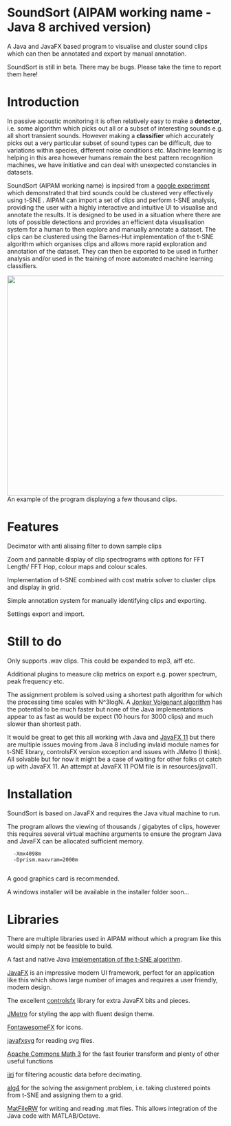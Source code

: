 # SoundSort (AIPAM working name - Java 8 archived version)

A Java and JavaFX based program to visualise and cluster sound clips which can then be annotated and export by manual annotation. 

SoundSort is still in beta. There may be bugs. Please take the time to report them here!

# Introduction #

In passive acoustic monitoring it is often relatively easy to make a <b>detector</b>, i.e. some algorithm which picks out all or a subset of interesting sounds e.g. all short transient sounds. However making a <b>classifier</b> which accurately picks out a very particular subset of sound types can be difficult, due to variations within species, different noise conditions etc. Machine learning is helping in this area however humans remain the best pattern recognition machines, we have initiative and can deal with unexpected constancies in datasets. 

SoundSort (AIPAM working name) is inpsired from a [google experiment](https://experiments.withgoogle.com/bird-sounds) which demonstrated that bird sounds could be clustered very effectively using t-SNE . AIPAM can import a set of clips and perform t-SNE analysis, providing the user with a highly interactive and intuitive UI to visualise and annotate the results. It is designed to be used in a situation where there are lots of possible detections and provides an efficient data visualisation system for a human to then explore and manually annotate a dataset. The clips can be clustered using the Barnes-Hut implementation of the t-SNE algorithm which organises clips and allows more rapid exploration and annotation of the dataset. They can then be exported to be used in further analysis and/or used in the training of more automated machine learning classifiers. 

<center><img src="resources/screenshot1.jpg" width="512"></center>
An example of the program displaying a few thousand clips. 

# Features #

Decimator with anti alisaing filter to down sample clips

Zoom and pannable display of clip spectrograms with options for FFT Length/ FFT Hop, colour maps and colour scales. 

Implementation of t-SNE combined with cost matrix solver to cluster clips and display in grid. 

Simple annotation system for manually identifying clips and exporting.

Settings export and import. 

# Still to do #

Only supports .wav clips. This could be expanded to mp3, aiff etc.

Additional plugins to measure clip metrics on export e.g. power spectrum, peak frequency etc.

The assignment problem is solved using a shortest path algorithm for which the processing time scales with N^3logN. A [Jonker Volgenant algorithm](https://blog.sourced.tech/post/lapjv/) has the potential to be much faster but none of the Java implementations appear to as fast as would be expect (10 hours for 3000 clips) and much slower than shortest path. 

It would be great to get this all working with Java and [JavaFX 11](https://openjfx.io/) but there are multiple issues moving from Java 8 including invlaid module names for t-SNE library, controlsFX version exception and issues with JMetro (I think). All solvable but for now it might be a case of waiting for other folks ot catch up with JavaFX 11. An attempt at JavaFX 11 POM file is in resources/java11.

# Installation #

SoundSort is based on JavaFX and requires the Java vitual machine to run.

The program allows the viewing of thousands / gigabytes of clips, however this requires several virtual machine arguments to ensure 
the program Java and JavaFX can be allocated sufficient memory.

```
  -Xmx4098m
  -Dprism.maxvram=2000m
  
```

A good graphics card is recommended. 

A windows installer will be available in the installer folder soon...

# Libraries #

There are multiple libraries used in AIPAM without which a program like this would simply not be feasible to build. 

A fast and native Java [implementation of the t-SNE algorithm](https://github.com/lejon/T-SNE-Java). 

[JavaFX](https://openjfx.io/) is an impressive modern UI framework, perfect for an application like this which shows large number of images and requires a user friendly, modern design. 

The excellent [controlsfx](http://fxexperience.com/controlsfx/) library for extra JavaFX bits and pieces. 

[JMetro](https://github.com/JFXtras/jfxtras-styles) for styling the app with fluent design theme. 

[FontawesomeFX](http://www.jensd.de/) for icons. 

[javafxsvg](https://github.com/codecentric/javafxsvg) for reading svg files. 

[Apache Commons Math 3](http://commons.apache.org/proper/commons-math/) for the fast fourier transform and plenty of other useful functions

[iirj](https://github.com/berndporr/iirj) for filtering acoustic data before decimating. 

[alg4](https://github.com/kevin-wayne/algs4) for the solving the assignment problem, i.e. taking clustered points from t-SNE and assigning them to a grid. 

[MatFileRW](https://github.com/diffplug/matfilerw) for writing and reading .mat files. This allows integration of the Java code with MATLAB/Octave.

